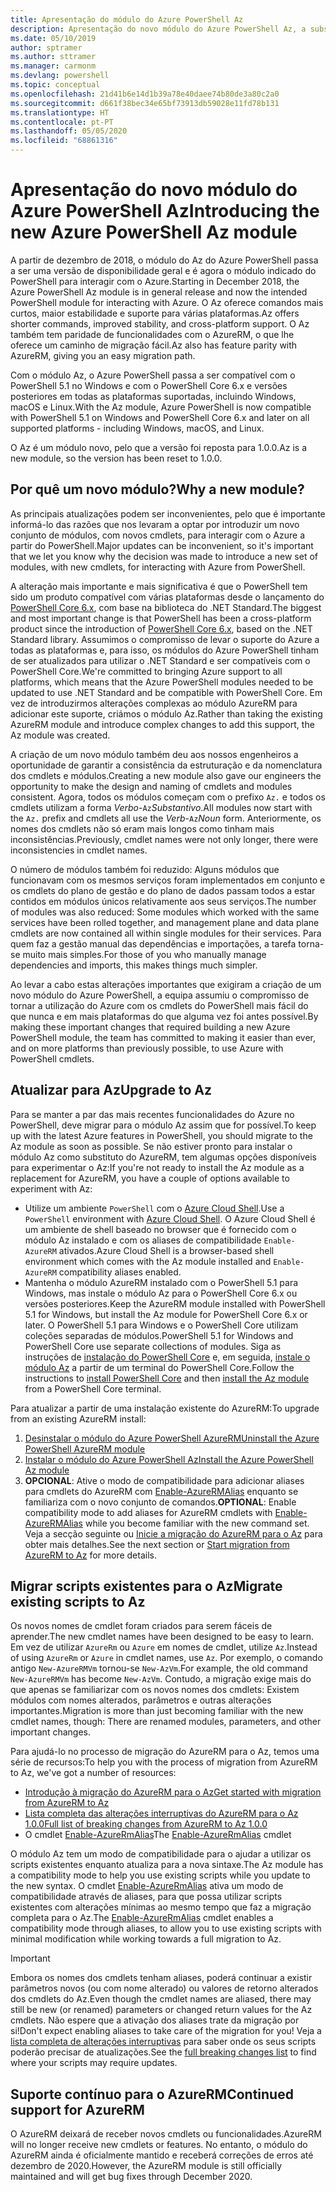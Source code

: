 ```yaml
---
title: Apresentação do módulo do Azure PowerShell Az
description: Apresentação do novo módulo do Azure PowerShell Az, a substituição do módulo AzureRM.
ms.date: 05/10/2019
author: sptramer
ms.author: sttramer
ms.manager: carmonm
ms.devlang: powershell
ms.topic: conceptual
ms.openlocfilehash: 21d41b6e14d1b39a78e40daee74b80de3a80c2a0
ms.sourcegitcommit: d661f38bec34e65bf73913db59028e11fd78b131
ms.translationtype: HT
ms.contentlocale: pt-PT
ms.lasthandoff: 05/05/2020
ms.locfileid: "68861316"
---
```

# <a name="introducing-the-new-azure-powershell-az-module"></a><span data-ttu-id="0f8de-103">Apresentação do novo módulo do Azure PowerShell Az</span><span class="sxs-lookup"><span data-stu-id="0f8de-103">Introducing the new Azure PowerShell Az module</span></span>

<span data-ttu-id="0f8de-104">A partir de dezembro de 2018, o módulo do Az do Azure PowerShell passa a ser uma versão de disponibilidade geral e é agora o módulo indicado do PowerShell para interagir com o Azure.</span><span class="sxs-lookup"><span data-stu-id="0f8de-104">Starting in December 2018, the Azure PowerShell Az module is in general release and now the intended PowerShell module for interacting with Azure.</span></span> <span data-ttu-id="0f8de-105">O Az oferece comandos mais curtos, maior estabilidade e suporte para várias plataformas.</span><span class="sxs-lookup"><span data-stu-id="0f8de-105">Az offers shorter commands, improved stability, and cross-platform support.</span></span> <span data-ttu-id="0f8de-106">O Az também tem paridade de funcionalidades com o AzureRM, o que lhe oferece um caminho de migração fácil.</span><span class="sxs-lookup"><span data-stu-id="0f8de-106">Az also has feature parity with AzureRM, giving you an easy migration path.</span></span>

<span data-ttu-id="0f8de-107">Com o módulo Az, o Azure PowerShell passa a ser compatível com o PowerShell 5.1 no Windows e com o PowerShell Core 6.x e versões posteriores em todas as plataformas suportadas, incluindo Windows, macOS e Linux.</span><span class="sxs-lookup"><span data-stu-id="0f8de-107">With the Az module, Azure PowerShell is now compatible with PowerShell 5.1 on Windows and PowerShell Core 6.x and later on all supported platforms - including Windows, macOS, and Linux.</span></span>

<span data-ttu-id="0f8de-108">O Az é um módulo novo, pelo que a versão foi reposta para 1.0.0.</span><span class="sxs-lookup"><span data-stu-id="0f8de-108">Az is a new module, so the version has been reset to 1.0.0.</span></span>

## <a name="why-a-new-module"></a><span data-ttu-id="0f8de-109">Por quê um novo módulo?</span><span class="sxs-lookup"><span data-stu-id="0f8de-109">Why a new module?</span></span>

<span data-ttu-id="0f8de-110">As principais atualizações podem ser inconvenientes, pelo que é importante informá-lo das razões que nos levaram a optar por introduzir um novo conjunto de módulos, com novos cmdlets, para interagir com o Azure a partir do PowerShell.</span><span class="sxs-lookup"><span data-stu-id="0f8de-110">Major updates can be inconvenient, so it's important that we let you know why the decision was made to introduce a new set of modules, with new cmdlets, for interacting with Azure from PowerShell.</span></span>

<span data-ttu-id="0f8de-111">A alteração mais importante e mais significativa é que o PowerShell tem sido um produto compatível com várias plataformas desde o lançamento do [PowerShell Core 6.x](/powershell/scripting/overview), com base na biblioteca do .NET Standard.</span><span class="sxs-lookup"><span data-stu-id="0f8de-111">The biggest and most important change is that PowerShell has been a cross-platform product since the introduction of [PowerShell Core 6.x](/powershell/scripting/overview), based on the .NET Standard library.</span></span>
<span data-ttu-id="0f8de-112">Assumimos o compromisso de levar o suporte do Azure a todas as plataformas e, para isso, os módulos do Azure PowerShell tinham de ser atualizados para utilizar o .NET Standard e ser compatíveis com o PowerShell Core.</span><span class="sxs-lookup"><span data-stu-id="0f8de-112">We're committed to bringing Azure support to all platforms, which means that the Azure PowerShell modules needed to be updated to use .NET Standard and be compatible with PowerShell Core.</span></span> <span data-ttu-id="0f8de-113">Em vez de introduzirmos alterações complexas ao módulo AzureRM para adicionar este suporte, criámos o módulo Az.</span><span class="sxs-lookup"><span data-stu-id="0f8de-113">Rather than taking the existing AzureRM module and introduce complex changes to add this support, the Az module was created.</span></span>

<span data-ttu-id="0f8de-114">A criação de um novo módulo também deu aos nossos engenheiros a oportunidade de garantir a consistência da estruturação e da nomenclatura dos cmdlets e módulos.</span><span class="sxs-lookup"><span data-stu-id="0f8de-114">Creating a new module also gave our engineers the opportunity to make the design and naming of cmdlets and modules consistent.</span></span> <span data-ttu-id="0f8de-115">Agora, todos os módulos começam com o prefixo `Az.` e todos os cmdlets utilizam a forma _Verbo_-`Az`_Substantivo_.</span><span class="sxs-lookup"><span data-stu-id="0f8de-115">All modules now start with the `Az.` prefix and cmdlets all use the _Verb_-`Az`_Noun_ form.</span></span> <span data-ttu-id="0f8de-116">Anteriormente, os nomes dos cmdlets não só eram mais longos como tinham mais inconsistências.</span><span class="sxs-lookup"><span data-stu-id="0f8de-116">Previously, cmdlet names were not only longer, there were inconsistencies in cmdlet names.</span></span>

<span data-ttu-id="0f8de-117">O número de módulos também foi reduzido: Alguns módulos que funcionavam com os mesmos serviços foram implementados em conjunto e os cmdlets do plano de gestão e do plano de dados passam todos a estar contidos em módulos únicos relativamente aos seus serviços.</span><span class="sxs-lookup"><span data-stu-id="0f8de-117">The number of modules was also reduced: Some modules which worked with the same services have been rolled together, and management plane and data plane cmdlets are now contained all within single modules for their services.</span></span> <span data-ttu-id="0f8de-118">Para quem faz a gestão manual das dependências e importações, a tarefa torna-se muito mais simples.</span><span class="sxs-lookup"><span data-stu-id="0f8de-118">For those of you who manually manage dependencies and imports, this makes things much simpler.</span></span>

<span data-ttu-id="0f8de-119">Ao levar a cabo estas alterações importantes que exigiram a criação de um novo módulo do Azure PowerShell, a equipa assumiu o compromisso de tornar a utilização do Azure com os cmdlets do PowerShell mais fácil do que nunca e em mais plataformas do que alguma vez foi antes possível.</span><span class="sxs-lookup"><span data-stu-id="0f8de-119">By making these important changes that required building a new Azure PowerShell module, the team has committed to making it easier than ever, and on more platforms than previously possible, to use Azure with PowerShell cmdlets.</span></span>

## <a name="upgrade-to-az"></a><span data-ttu-id="0f8de-120">Atualizar para Az</span><span class="sxs-lookup"><span data-stu-id="0f8de-120">Upgrade to Az</span></span>

<span data-ttu-id="0f8de-121">Para se manter a par das mais recentes funcionalidades do Azure no PowerShell, deve migrar para o módulo Az assim que for possível.</span><span class="sxs-lookup"><span data-stu-id="0f8de-121">To keep up with the latest Azure features in PowerShell, you should migrate to the Az module as soon as possible.</span></span> <span data-ttu-id="0f8de-122">Se não estiver pronto para instalar o módulo Az como substituto do AzureRM, tem algumas opções disponíveis para experimentar o Az:</span><span class="sxs-lookup"><span data-stu-id="0f8de-122">If you're not ready to install the Az module as a replacement for AzureRM, you have a couple of options available to experiment with Az:</span></span>

* <span data-ttu-id="0f8de-123">Utilize um ambiente `PowerShell` com o [Azure Cloud Shell](https://docs.microsoft.com/azure/cloud-shell/overview).</span><span class="sxs-lookup"><span data-stu-id="0f8de-123">Use a `PowerShell` environment with [Azure Cloud Shell](https://docs.microsoft.com/azure/cloud-shell/overview).</span></span>
  <span data-ttu-id="0f8de-124">O Azure Cloud Shell é um ambiente de shell baseado no browser que é fornecido com o módulo Az instalado e com os aliases de compatibilidade `Enable-AzureRM` ativados.</span><span class="sxs-lookup"><span data-stu-id="0f8de-124">Azure Cloud Shell is a browser-based shell environment which comes with the Az module installed and `Enable-AzureRM` compatibility aliases enabled.</span></span>
* <span data-ttu-id="0f8de-125">Mantenha o módulo AzureRM instalado com o PowerShell 5.1 para Windows, mas instale o módulo Az para o PowerShell Core 6.x ou versões posteriores.</span><span class="sxs-lookup"><span data-stu-id="0f8de-125">Keep the AzureRM module installed with PowerShell 5.1 for Windows, but install the Az module for PowerShell Core 6.x or later.</span></span> <span data-ttu-id="0f8de-126">O PowerShell 5.1 para Windows e o PowerShell Core utilizam coleções separadas de módulos.</span><span class="sxs-lookup"><span data-stu-id="0f8de-126">PowerShell 5.1 for Windows and PowerShell Core use separate collections of modules.</span></span> <span data-ttu-id="0f8de-127">Siga as instruções de [instalação do PowerShell Core](/powershell/scripting/install/installing-powershell-core-on-windows) e, em seguida, [instale o módulo Az](install-az-ps.md) a partir de um terminal do PowerShell Core.</span><span class="sxs-lookup"><span data-stu-id="0f8de-127">Follow the instructions to [install PowerShell Core](/powershell/scripting/install/installing-powershell-core-on-windows) and then [install the Az module](install-az-ps.md) from a PowerShell Core terminal.</span></span>

<span data-ttu-id="0f8de-128">Para atualizar a partir de uma instalação existente do AzureRM:</span><span class="sxs-lookup"><span data-stu-id="0f8de-128">To upgrade from an existing AzureRM install:</span></span>

1. [<span data-ttu-id="0f8de-129">Desinstalar o módulo do Azure PowerShell AzureRM</span><span class="sxs-lookup"><span data-stu-id="0f8de-129">Uninstall the Azure PowerShell AzureRM module</span></span>](/powershell/azure/uninstall-az-ps#uninstall-the-azurerm-module)
2. [<span data-ttu-id="0f8de-130">Instalar o módulo do Azure PowerShell Az</span><span class="sxs-lookup"><span data-stu-id="0f8de-130">Install the Azure PowerShell Az module</span></span>](install-az-ps.md)
3. <span data-ttu-id="0f8de-131">__OPCIONAL__: Ative o modo de compatibilidade para adicionar aliases para cmdlets do AzureRM com [Enable-AzureRMAlias](/powershell/module/az.accounts/enable-azurermalias) enquanto se familiariza com o novo conjunto de comandos.</span><span class="sxs-lookup"><span data-stu-id="0f8de-131">__OPTIONAL__: Enable compatibility mode to add aliases for AzureRM cmdlets with [Enable-AzureRMAlias](/powershell/module/az.accounts/enable-azurermalias) while you become familiar with the new command set.</span></span> <span data-ttu-id="0f8de-132">Veja a secção seguinte ou [Inicie a migração do AzureRM para o Az](migrate-from-azurerm-to-az.md) para obter mais detalhes.</span><span class="sxs-lookup"><span data-stu-id="0f8de-132">See the next section or [Start migration from AzureRM to Az](migrate-from-azurerm-to-az.md) for more details.</span></span>

## <a name="migrate-existing-scripts-to-az"></a><span data-ttu-id="0f8de-133">Migrar scripts existentes para o Az</span><span class="sxs-lookup"><span data-stu-id="0f8de-133">Migrate existing scripts to Az</span></span>

<span data-ttu-id="0f8de-134">Os novos nomes de cmdlet foram criados para serem fáceis de aprender.</span><span class="sxs-lookup"><span data-stu-id="0f8de-134">The new cmdlet names have been designed to be easy to learn.</span></span> <span data-ttu-id="0f8de-135">Em vez de utilizar `AzureRm` ou `Azure` em nomes de cmdlet, utilize `Az`.</span><span class="sxs-lookup"><span data-stu-id="0f8de-135">Instead of using `AzureRm` or `Azure` in cmdlet names, use `Az`.</span></span> <span data-ttu-id="0f8de-136">Por exemplo, o comando antigo `New-AzureRMVm` tornou-se `New-AzVm`.</span><span class="sxs-lookup"><span data-stu-id="0f8de-136">For example, the old command `New-AzureRMVm` has become `New-AzVm`.</span></span>
<span data-ttu-id="0f8de-137">Contudo, a migração exige mais do que apenas se familiarizar com os novos nomes dos cmdlets: Existem módulos com nomes alterados, parâmetros e outras alterações importantes.</span><span class="sxs-lookup"><span data-stu-id="0f8de-137">Migration is more than just becoming familiar with the new cmdlet names, though: There are renamed modules, parameters, and other important changes.</span></span>

<span data-ttu-id="0f8de-138">Para ajudá-lo no processo de migração do AzureRM para o Az, temos uma série de recursos:</span><span class="sxs-lookup"><span data-stu-id="0f8de-138">To help you with the process of migration from AzureRM to Az, we've got a number of resources:</span></span>

* [<span data-ttu-id="0f8de-139">Introdução à migração do AzureRM para o Az</span><span class="sxs-lookup"><span data-stu-id="0f8de-139">Get started with migration from AzureRM to Az</span></span>](migrate-from-azurerm-to-az.md)
* [<span data-ttu-id="0f8de-140">Lista completa das alterações interruptivas do AzureRM para o Az 1.0.0</span><span class="sxs-lookup"><span data-stu-id="0f8de-140">Full list of breaking changes from AzureRM to Az 1.0.0</span></span>](migrate-az-1.0.0.md)
* <span data-ttu-id="0f8de-141">O cmdlet [Enable-AzureRmAlias](/powershell/module/az.accounts/enable-azurermalias)</span><span class="sxs-lookup"><span data-stu-id="0f8de-141">The [Enable-AzureRmAlias](/powershell/module/az.accounts/enable-azurermalias) cmdlet</span></span>

<span data-ttu-id="0f8de-142">O módulo Az tem um modo de compatibilidade para o ajudar a utilizar os scripts existentes enquanto atualiza para a nova sintaxe.</span><span class="sxs-lookup"><span data-stu-id="0f8de-142">The Az module has a compatibility mode to help you use existing scripts while you update to the new syntax.</span></span> <span data-ttu-id="0f8de-143">O cmdlet [Enable-AzureRmAlias](/powershell/module/az.accounts/enable-azurermalias) ativa um modo de compatibilidade através de aliases, para que possa utilizar scripts existentes com alterações mínimas ao mesmo tempo que faz a migração completa para o Az.</span><span class="sxs-lookup"><span data-stu-id="0f8de-143">The [Enable-AzureRmAlias](/powershell/module/az.accounts/enable-azurermalias) cmdlet enables a compatibility mode through aliases, to allow you to use existing scripts with minimal modification while working towards a full migration to Az.</span></span>

> [!IMPORTANT]
> <span data-ttu-id="0f8de-144">Embora os nomes dos cmdlets tenham aliases, poderá continuar a existir parâmetros novos (ou com nome alterado) ou valores de retorno alterados dos cmdlets do Az.</span><span class="sxs-lookup"><span data-stu-id="0f8de-144">Even though the cmdlet names are aliased, there may still be new (or renamed) parameters or changed return values for the Az cmdlets.</span></span> <span data-ttu-id="0f8de-145">Não espere que a ativação dos aliases trate da migração por si!</span><span class="sxs-lookup"><span data-stu-id="0f8de-145">Don't expect enabling aliases to take care of the migration for you!</span></span> <span data-ttu-id="0f8de-146">Veja a [lista completa de alterações interruptivas](migrate-az-1.0.0.md) para saber onde os seus scripts poderão precisar de atualizações.</span><span class="sxs-lookup"><span data-stu-id="0f8de-146">See the [full breaking changes list](migrate-az-1.0.0.md) to find where your scripts may require updates.</span></span>

## <a name="continued-support-for-azurerm"></a><span data-ttu-id="0f8de-147">Suporte contínuo para o AzureRM</span><span class="sxs-lookup"><span data-stu-id="0f8de-147">Continued support for AzureRM</span></span>

<span data-ttu-id="0f8de-148">O AzureRM deixará de receber novos cmdlets ou funcionalidades.</span><span class="sxs-lookup"><span data-stu-id="0f8de-148">AzureRM will no longer receive new cmdlets or features.</span></span> <span data-ttu-id="0f8de-149">No entanto, o módulo do AzureRM ainda é oficialmente mantido e receberá correções de erros até dezembro de 2020.</span><span class="sxs-lookup"><span data-stu-id="0f8de-149">However, the AzureRM module is still officially maintained and will get bug fixes through December 2020.</span></span>